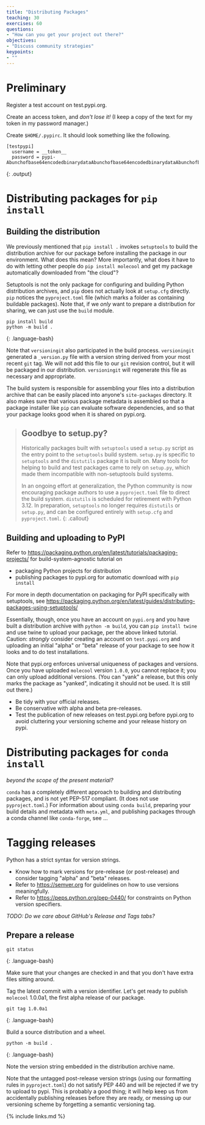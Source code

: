 ```yaml
---
title: "Distributing Packages"
teaching: 30
exercises: 60
questions:
- "How can you get your project out there?"
objectives:
- "Discuss community strategies"
keypoints:
- ""
---
```


# Preliminary

Register a test account on test.pypi.org.

Create an access token, and *don't lose it!*
(I keep a copy of the text for my token in my password manager.)

Create `$HOME/.pypirc`. It should look something like the following.

~~~
[testpypi]
  username = __token__
  password = pypi-Abunchofbase64encodedbinarydataAbunchofbase64encodedbinarydataAbunchofbase64encodedbinarydataAbunchofbase64encodedbinarydata
~~~
{: .output}

# Distributing packages for `pip install`

## Building the distribution

We previously mentioned that `pip install .` invokes `setuptools` to build the
distribution archive for our package before installing the package in our
environment.
What does this mean?
More importantly, what does it have to do with letting other people do
`pip install molecool` and get my package automatically downloaded from
"the cloud"?

Setuptools is not the only package for configuring and building Python
distribution archives,
and `pip` does not actually look at `setup.cfg` directly.
`pip` notices the `pyproject.toml` file (which marks a folder as containing
buildable packages).
Note that, if we _only_ want to prepare a distribution for sharing,
we can just use the `build` module.

~~~
pip install build
python -m build .
~~~
{: .language-bash}

Note that `versioningit` also participated in the build process.
`versioningit` generated a `_version.py` file with a version string derived
from your most recent `git` tag. We will not add this file to our `git`
revision control, but it will be packaged in our distribution.
`versioningit` will regenerate this file as necessary and appropriate.

The build system is responsible for assembling your files into a distribution
archive that can be easily placed into anyone's `site-packages` directory.
It also makes sure that various package metadata is assembled so that a
package installer like `pip` can evaluate software dependencies, and so that
your package looks good when it is shared on pypi.org.

> ## Goodbye to setup.py?
>
> Historically packages built with `setuptools` used a `setup.py` script
as the entry point to the `setuptools` build system. `setup.py` is specific
to `setuptools` and the `distutils` package it is built on.
Many tools for helping to build and test packages came to
rely on `setup.py`, which made them incompatible with non-setuptools build
systems.
> 
> In an ongoing effort at generalization, the Python community is now
encouraging package authors to use a `pyproject.toml` file to direct the build
system. `distutils` is scheduled for retirement with Python 3.12.
In preparation, `setuptools` no longer requires `distutils` or `setup.py`,
and can be configured entirely with `setup.cfg` and `pyproject.toml`.
{: .callout}

## Building and uploading to PyPI

Refer to https://packaging.python.org/en/latest/tutorials/packaging-projects/
for build-system-agnostic tutorial on
* packaging Python projects for distribution
* publishing packages to pypi.org for automatic download with `pip install`

For more in depth documentation on packaging for PyPI specifically with setuptools,
see https://packaging.python.org/en/latest/guides/distributing-packages-using-setuptools/

Essentially, though, once you have an account on `pypi.org` and you have built
a distribution archive with `python -m build`, you can `pip install twine` and
use twine to upload your package, per the above linked tutorial.
Caution: *strongly* consider creating an account on `test.pypi.org` and uploading
an initial "alpha" or "beta" release of your package to see how it looks and to
do test installations.

Note that pypi.org enforces universal uniqueness of packages and versions.
Once you have uploaded `molecool` version `1.0.0`, you cannot replace it;
you can only upload additional versions. (You can "yank" a release, but this
only marks the package as "yanked", indicating it should not be used.
It is still out there.)
* Be tidy with your official releases.
* Be conservative with alpha and beta pre-releases.
* Test the publication of new releases on test.pypi.org before pypi.org to avoid
  cluttering your versioning scheme and your release history on pypi.

# Distributing packages for `conda install`

*beyond the scope of the present material?*

`conda` has a completely different approach to building and distributing
packages, and is not yet PEP-517 compliant.
(It does not use `pyproject.toml`.)
For information about using `conda build`,
preparing your build details and metadata with `meta.yml`,
and publishing packages through a conda channel like `conda-forge`,
see ...

# Tagging releases

Python has a strict syntax for version strings.

* Know how to mark versions for pre-release (or post-release) and consider
  tagging "alpha" and "beta" releases.
* Refer to https://semver.org for guidelines on how to use versions meaningfully.
* Refer to https://peps.python.org/pep-0440/ for constraints on Python version specifiers.

*TODO: Do we care about GitHub's Release and Tags tabs?*

## Prepare a release

~~~
git status
~~~
{: .language-bash}

Make sure that your changes are checked in and that you don't have
extra files sitting around.

Tag the latest commit with a version identifier.
Let's get ready to publish `molecool` 1.0.0a1, the first alpha release of our package.
~~~
git tag 1.0.0a1
~~~
{: .language-bash}

Build a source distribution and a wheel.

~~~
python -m build .
~~~
{: .language-bash}

Note the version string embedded in the distribution archive name.

Note that the untagged post-release version strings
(using our formatting rules in `pyproject.toml`)
do not satisfy PEP 440 and will be rejected if we try to upload to pypi.
This is probably a good thing; it will help keep us from accidentally publishing
releases before they are ready, or messing up our versioning scheme by forgetting
a semantic versioning tag.

{% include links.md %}
